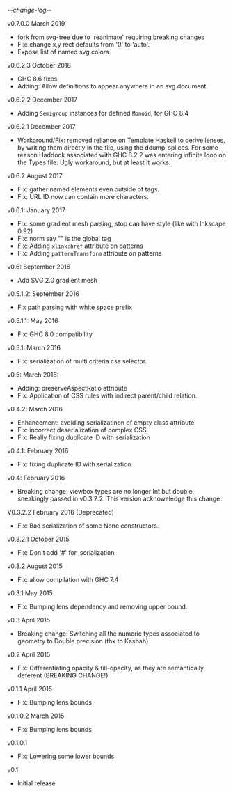 -*-change-log-*-

v0.7.0.0 March 2019

 * fork from svg-tree due to 'reanimate' requiring breaking changes
 * Fix: change x,y rect defaults from '0' to 'auto'.
 * Expose list of named svg colors.

v0.6.2.3 October 2018

 * GHC 8.6 fixes
 * Adding: Allow definitions to appear anywhere in an svg document.

v0.6.2.2 December 2017

 * Adding `Semigroup` instances for defined `Monoid`, for GHC 8.4

v0.6.2.1 December 2017
 * Workaround/Fix: removed reliance on Template Haskell to derive lenses,
   by writing them directly in the file, using the ddump-splices. For some
   reason Haddock associated with GHC 8.2.2 was entering infinite loop on
   the Types file. Ugly workaround, but at least it works.

v0.6.2 August 2017
 * Fix: gather named elements even outside of <defs> tags.
 * Fix: URL ID now can contain more characters.

v0.6.1: January 2017
 * Fix: some gradient mesh parsing, stop can have style (like with Inkscape 0.92)
 * Fix: norm say "<mesh>" is the global tag
 * Fix: Adding `xlink:href` attribute on patterns
 * Fix: Adding `patternTransform` attribute on patterns

v0.6: September 2016
 * Add SVG 2.0 gradient mesh

v0.5.1.2: September 2016
 * Fix path parsing with white space prefix

v0.5.1.1: May 2016
 * Fix: GHC 8.0 compatibility

v0.5.1: March 2016
 * Fix: serialization of multi criteria css selector.

v0.5: March 2016:
 * Adding: preserveAspectRatio attribute
 * Fix: Application of CSS rules with indirect parent/child relation.

v0.4.2: March 2016
 * Enhancement: avoiding serializatinon of empty class attribute
 * Fix: incorrect deserialization of complex CSS
 * Fix: Really fixing duplicate ID with serialization

v0.4.1: February 2016
 * Fix: fixing duplicate ID with serialization

v0.4: February 2016
 * Breaking change: viewbox types are no longer Int
   but double, sneakingly passed in v0.3.2.2. This
   version acknoweledge this change

V0.3.2.2 February 2016 (Deprecated)
 * Fix: Bad serialization of some None constructors.

v0.3.2.1 October 2015
 * Fix: Don't add '#' for <img> serialization

v0.3.2 August 2015
 * Fix: allow compilation with GHC 7.4

v0.3.1 May 2015
 * Fix: Bumping lens dependency and removing upper bound.

v0.3 April 2015
 * Breaking change: Switching all the numeric types associated to geometry
   to Double precision (thx to Kasbah)

v0.2 April 2015
 * Fix: Differentiating opacity & fill-opacity, as they are
   semantically deferent (BREAKING CHANGE!)

v0.1.1 April 2015
 * Fix: Bumping lens bounds

v0.1.0.2 March 2015
 * Fix: Bumping lens bounds

v0.1.0.1
 * Fix: Lowering some lower bounds

v0.1
 * Initial release
